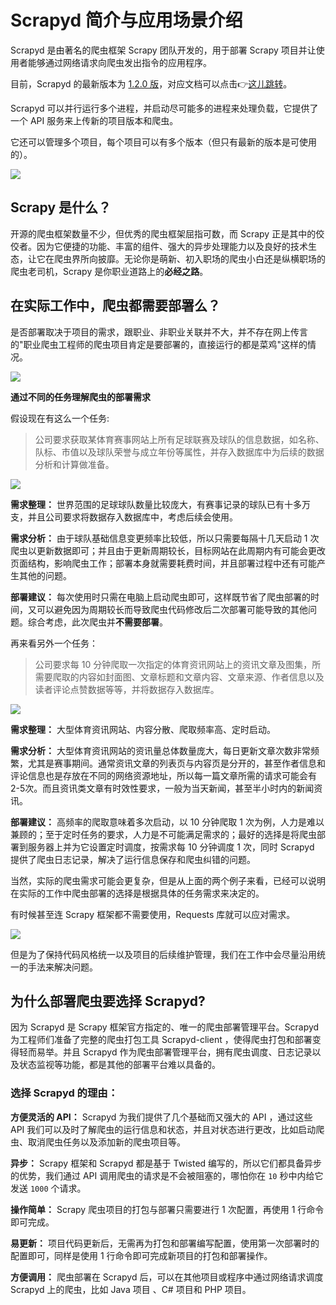 # Scrapyd 简介与应用场景介绍

Scrapyd 是由著名的爬虫框架 Scrapy 团队开发的，用于部署 Scrapy 项目并让使用者能够通过网络请求向爬虫发出指令的应用程序。

目前，Scrapyd 的最新版本为 [1.2.0 版](https://pypi.org/project/scrapyd/ "1.2.0版")，对应文档可以点击👉[这儿跳转](https://scrapyd.readthedocs.io/en/latest/overview.html "点击跳转到文档")。

Scrapyd 可以并行运行多个进程，并启动尽可能多的进程来处理负载，它提供了一个 API 服务来上传新的项目版本和爬虫。

它还可以管理多个项目，每个项目可以有多个版本（但只有最新的版本是可使用的）。

![](https://user-gold-cdn.xitu.io/2018/10/11/166605fd436a017e?w=549&h=216&f=jpeg&s=13541)

## Scrapy 是什么？

开源的爬虫框架数量不少，但优秀的爬虫框架屈指可数，而 Scrapy 正是其中的佼佼者。因为它便捷的功能、丰富的组件、强大的异步处理能力以及良好的技术生态，让它在爬虫界所向披靡。无论你是萌新、初入职场的爬虫小白还是纵横职场的爬虫老司机，Scrapy 是你职业道路上的**必经之路**。

## 在实际工作中，爬虫都需要部署么？

是否部署取决于项目的需求，跟职业、非职业关联并不大，并不存在网上传言的"职业爬虫工程师的爬虫项目肯定是要部署的，直接运行的都是菜鸡"这样的情况。

![](https://user-gold-cdn.xitu.io/2018/10/23/166a0a0e55e920c1?w=1024&h=680&f=jpeg&s=54461)

**通过不同的任务理解爬虫的部署需求**

假设现在有这么一个任务:

> 公司要求获取某体育赛事网站上所有足球联赛及球队的信息数据，如名称、队标、市值以及球队荣誉与成立年份等属性，并存入数据库中为后续的数据分析和计算做准备。

![](https://user-gold-cdn.xitu.io/2018/10/23/166a0a4d0785b377?w=592&h=170&f=png&s=14430)

**需求整理：** 世界范围的足球球队数量比较庞大，有赛事记录的球队已有十多万支，并且公司要求将数据存入数据库中，考虑后续会使用。

**需求分析：** 由于球队基础信息变更频率比较低，所以只需要每隔十几天启动 1 次爬虫以更新数据即可；并且由于更新周期较长，目标网站在此周期内有可能会更改页面结构，影响爬虫工作；部署本身就需要耗费时间，并且部署过程中还有可能产生其他的问题。

**部署建议：** 每次使用时只需在电脑上启动爬虫即可，这样既节省了爬虫部署的时间，又可以避免因为周期较长而导致爬虫代码修改后二次部署可能导致的其他问题。综合考虑，此次爬虫并**不需要部署**。

再来看另外一个任务：

> 公司要求每 10 分钟爬取一次指定的体育资讯网站上的资讯文章及图集，所需要爬取的内容如封面图、文章标题和文章内容、文章来源、作者信息以及读者评论点赞数据等等，并将数据存入数据库。

![](https://user-gold-cdn.xitu.io/2018/10/23/166a0b434266eb49?w=1195&h=386&f=png&s=182702)

**需求整理：** 大型体育资讯网站、内容分散、爬取频率高、定时启动。

**需求分析：** 大型体育资讯网站的资讯量总体数量庞大，每日更新文章次数非常频繁，尤其是赛事期间。通常资讯文章的列表页与内容页是分开的，甚至作者信息和评论信息也是存放在不同的网络资源地址，所以每一篇文章所需的请求可能会有 2-5次。而且资讯类文章有时效性要求，一般为当天新闻，甚至半小时内的新闻资讯。

**部署建议：** 高频率的爬取意味着多次启动，以 10 分钟爬取 1 次为例，人力是难以兼顾的；至于定时任务的要求，人力是不可能满足需求的；最好的选择是将爬虫部署到服务器上并为它设置定时调度，按需求每 10 分钟调度 1 次，同时 Scrapyd 提供了爬虫日志记录，解决了运行信息保存和爬虫纠错的问题。

当然，实际的爬虫需求可能会更复杂，但是从上面的两个例子来看，已经可以说明在实际的工作中爬虫部署的选择是根据具体的任务需求来决定的。

有时候甚至连 Scrapy 框架都不需要使用，Requests 库就可以应对需求。

![](https://user-gold-cdn.xitu.io/2018/10/23/166a0c11a93c6308?w=1007&h=348&f=png&s=80032)

但是为了保持代码风格统一以及项目的后续维护管理，我们在工作中会尽量沿用统一的手法来解决问题。

## 为什么部署爬虫要选择 Scrapyd?

因为 Scrapyd 是 Scrapy 框架官方指定的、唯一的爬虫部署管理平台。Scrapyd 为工程师们准备了完整的爬虫打包工具 Scrapyd-client ，使得爬虫打包和部署变得轻而易举。并且 Scrapyd 作为爬虫部署管理平台，拥有爬虫调度、日志记录以及状态监视等功能，都是其他的部署平台难以具备的。

### 选择 Scrapyd 的理由：

**方便灵活的 API：** Scrapyd 为我们提供了几个基础而又强大的 API ，通过这些 API 我们可以及时了解爬虫的运行信息和状态，并且对状态进行更改，比如启动爬虫、取消爬虫任务以及添加新的爬虫项目等。

**异步：** Scrapy 框架和 Scrapyd 都是基于 Twisted 编写的，所以它们都具备异步的优势，我们通过 API 调用爬虫的请求是不会被阻塞的，哪怕你在 `10` 秒中内给它发送 `1000` 个请求。

**操作简单：** Scrapy 爬虫项目的打包与部署只需要进行 1 次配置，再使用 1 行命令即可完成。

**易更新：** 项目代码更新后，无需再为打包和部署编写配置，使用第一次部署时的配置即可，同样是使用 1 行命令即可完成新项目的打包和部署操作。

**方便调用：** 爬虫部署在 Scrapyd 后，可以在其他项目或程序中通过网络请求调度 Scrapyd 上的爬虫，比如 Java 项目 、C# 项目和 PHP 项目。